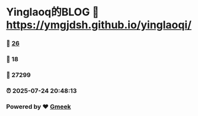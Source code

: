 # Yinglaoq的BLOG :link: https://ymgjdsh.github.io/yinglaoqi/ 
### :page_facing_up: [26](https://ymgjdsh.github.io/yinglaoqi//tag.html) 
### :speech_balloon: 18 
### :hibiscus: 27299 
### :alarm_clock: 2025-07-24 20:48:13 
### Powered by :heart: [Gmeek](https://github.com/Meekdai/Gmeek)
